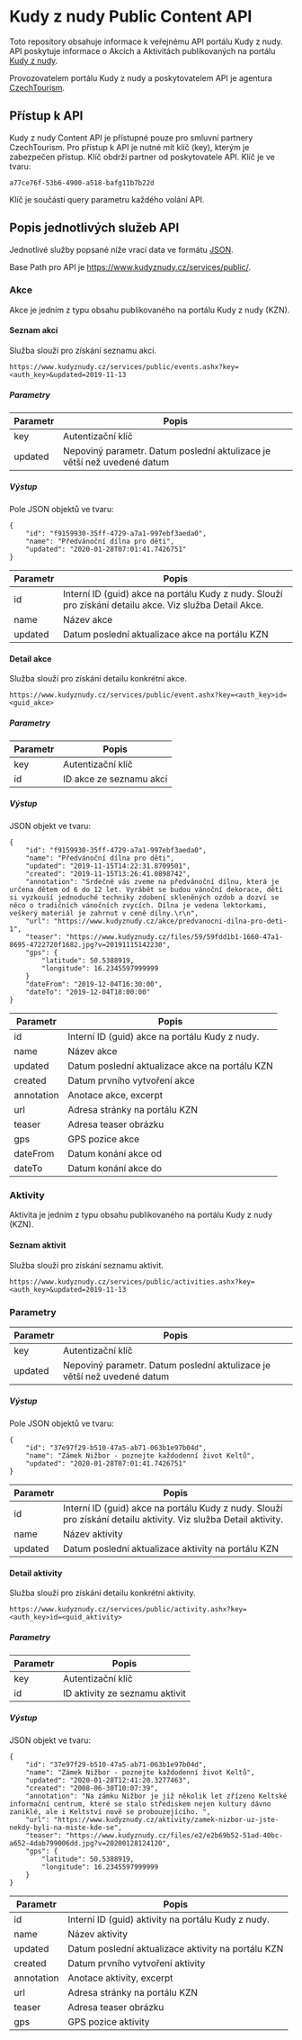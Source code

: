 # Kudy z nudy Public Content API

Toto repository obsahuje informace k veřejnému API portálu Kudy z nudy. API poskytuje informace o Akcích a Aktivitách publikovaných na portálu [Kudy z nudy](https://www.kudyznudy.cz).

Provozovatelem portálu Kudy z nudy a poskytovatelem API je agentura [CzechTourism](https://www.czechtourism.cz).

## Přístup k API

Kudy z nudy Content API je přístupné pouze pro smluvní partnery CzechTourism. Pro přístup k API je nutné mít klíč (key), kterým je zabezpečen přístup. Klíč obdrží partner od poskytovatele API. Klíč je ve tvaru:

    a77ce76f-53b6-4900-a518-bafg11b7b22d

Klíč je součástí query parametru každého volání API.

## Popis jednotlivých služeb API

Jednotlivé služby popsané níže vrací data ve formátu [JSON](https://www.json.org/).

Base Path pro API je https://www.kudyznudy.cz/services/public/.

### Akce

Akce je jedním z typu obsahu publikovaného na portálu Kudy z nudy (KZN).

#### Seznam akcí

Služba slouží pro získání seznamu akcí.

    https://www.kudyznudy.cz/services/public/events.ashx?key=<auth_key>&updated=2019-11-13

##### Parametry

| Parametr | Popis |
| -------- | ----- |
| key | Autentizační klíč |
| updated | Nepoviný parametr. Datum poslední aktulizace je větší než uvedené datum |

##### Výstup

Pole JSON objektů ve tvaru:

    {
        "id": "f9159930-35ff-4729-a7a1-997ebf3aeda0",
        "name": "Předvánoční dílna pro děti",
        "updated": "2020-01-28T07:01:41.7426751"
    }

| Parametr  | Popis  |
|---------- | ------ |
| id        | Interní ID (guid) akce na portálu Kudy z nudy. Slouží pro získání detailu akce. Viz služba Detail Akce. |
| name      | Název akce |
| updated   | Datum poslední aktualizace akce na portálu KZN |

#### Detail akce

Služba slouží pro získání detailu konkrétní akce.

    https://www.kudyznudy.cz/services/public/event.ashx?key=<auth_key>id=<guid_akce>

##### Parametry

| Parametr | Popis |
| -------- | ----- |
| key      | Autentizační klíč |
| id       | ID akce ze seznamu akcí |

##### Výstup

JSON objekt ve tvaru:

    {
        "id": "f9159930-35ff-4729-a7a1-997ebf3aeda0",
        "name": "Předvánoční dílna pro děti",
        "updated": "2019-11-15T14:22:31.8709501",
        "created": "2019-11-15T13:26:41.0898742",
        "annotation": "Srdečně vás zveme na předvánoční dílnu, která je určena dětem od 6 do 12 let. Vyrábět se budou vánoční dekorace, děti si vyzkouší jednoduché techniky zdobení skleněných ozdob a dozví se něco o tradičních vánočních zvycích. Dílna je vedena lektorkami, veškerý materiál je zahrnut v ceně dílny.\r\n",
        "url": "https://www.kudyznudy.cz/akce/predvanocni-dilna-pro-deti-1",
        "teaser": "https://www.kudyznudy.cz/files/59/59fdd1b1-1660-47a1-8695-4722720f1682.jpg?v=20191115142230",
        "gps": {
            "latitude": 50.5388919,
            "longitude": 16.2345597999999
        }
        "dateFrom": "2019-12-04T16:30:00",
        "dateTo": "2019-12-04T18:00:00"
    }

| Parametr  | Popis  |
|---------- | ------ |
| id        | Interní ID (guid) akce na portálu Kudy z nudy. |
| name      | Název akce |
| updated   | Datum poslední aktualizace akce na portálu KZN |
| created   | Datum prvního vytvoření akce |
| annotation | Anotace akce, excerpt |
| url       | Adresa stránky na portálu KZN |
| teaser    | Adresa teaser obrázku |
| gps       | GPS pozice akce |
| dateFrom  | Datum konání akce od |
| dateTo    | Datum konání akce do |


### Aktivity

Aktivita je jedním z typu obsahu publikovaného na portálu Kudy z nudy (KZN).

#### Seznam aktivit

Služba slouží pro získání seznamu aktivit.

    https://www.kudyznudy.cz/services/public/activities.ashx?key=<auth_key>&updated=2019-11-13

### Parametry

| Parametr | Popis |
| -------- | ----- |
| key | Autentizační klíč |
| updated | Nepoviný parametr. Datum poslední aktulizace je větší než uvedené datum |

##### Výstup

Pole JSON objektů ve tvaru:

    {
        "id": "37e97f29-b510-47a5-ab71-063b1e97b04d",
        "name": "Zámek Nižbor - poznejte každodenní život Keltů",
        "updated": "2020-01-28T07:01:41.7426751"
    }

| Parametr  | Popis  |
|---------- | ------ |
| id        | Interní ID (guid) akce na portálu Kudy z nudy. Slouží pro získání detailu aktivity. Viz služba Detail aktivity. |
| name      | Název aktivity |
| updated   | Datum poslední aktualizace aktivity na portálu KZN |


#### Detail aktivity

Služba slouží pro získání detailu konkrétní aktivity.

    https://www.kudyznudy.cz/services/public/activity.ashx?key=<auth_key>id=<guid_aktivity>

##### Parametry

| Parametr | Popis |
| -------- | ----- |
| key      | Autentizační klíč |
| id       | ID aktivity ze seznamu aktivit |

##### Výstup

JSON objekt ve tvaru:

    {
        "id": "37e97f29-b510-47a5-ab71-063b1e97b04d",
        "name": "Zámek Nižbor - poznejte každodenní život Keltů",
        "updated": "2020-01-28T12:41:20.3277463",
        "created": "2008-06-30T10:07:39",
        "annotation": "Na zámku Nižbor je již několik let zřízeno Keltské informační centrum, které se stalo střediskem nejen kultury dávno zaniklé, ale i Keltství nově se probouzejícího. ",
        "url": "https://www.kudyznudy.cz/aktivity/zamek-nizbor-uz-jste-nekdy-byli-na-miste-kde-se",
        "teaser": "https://www.kudyznudy.cz/files/e2/e2b69b52-51ad-40bc-a652-4dab799006dd.jpg?v=20200128124120",
        "gps": {
            "latitude": 50.5388919,
            "longitude": 16.2345597999999
        }
    }
    

| Parametr  | Popis  |
|---------- | ------ |
| id        | Interní ID (guid) aktivity na portálu Kudy z nudy.|
| name      | Název aktivity |
| updated   | Datum poslední aktualizace aktivity na portálu KZN |
| created   | Datum prvního vytvoření aktivity |
| annotation | Anotace aktivity, excerpt |
| url       | Adresa stránky na portálu KZN |
| teaser    | Adresa teaser obrázku |
| gps       | GPS pozice aktivity |
